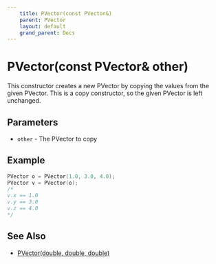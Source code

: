 ```yaml
---
    title: PVector(const PVector&)
    parent: PVector
    layout: default
    grand_parent: Docs
---
```

# PVector(const PVector& other)
This constructor creates a new PVector by copying the values from the given PVector. This is a copy constructor, so the given PVector is left unchanged.

## Parameters
- `other` - The PVector to copy

## Example
```cpp
PVector o = PVector(1.0, 3.0, 4.0);
PVector v = PVector(o);
/*
v.x == 1.0
v.y == 3.0
v.z == 4.0
*/
```

## See Also
- [PVector(double, double, double)](ctor_double_double_double)